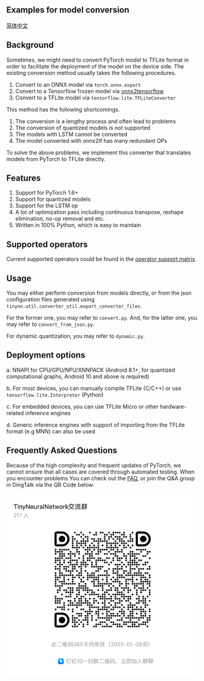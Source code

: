 ## Examples for model conversion
[简体中文](README_zh-CN.md)

## Background

Sometimes, we might need to convert PyTorch model to TFLite format in order to facilitate the deployment of the model on the device side. The existing conversion method usually takes the following procedures.
1. Convert to an ONNX model via `torch.onnx.export`
2. Convert to a Tensorflow frozen model via [onnx2tensorflow](https://github.com/onnx/onnx-tensorflow)
3. Convert to a TFLite model via `tensorflow.lite.TFLiteConverter`

This method has the following shortcomings.
1. The conversion is a lengthy process and often lead to problems
2. The conversion of quantized models is not supported
3. The models with LSTM cannot be converted
4. The model converted with onnx2tf has many redundant OPs

To solve the above problems, we implement this converter that translates models from PyTorch to TFLite directly.

## Features
1. Support for PyTorch 1.6+
2. Support for quantized models
3. Support for the LSTM op
4. A lot of optimization pass including continuous transpose, reshape elimination, no-op removal and etc.
5. Written in 100% Python, which is easy to maintain

## Supported operators
Current supported operators could be found in the [operator support matrix](../../docs/op_matrix.md).

## Usage
You may either perform conversion from models directly, or from the json configuration files generated using `tinynn.util.converter_util.export_converter_files`.

For the former one, you may refer to `convert.py`. And, for the latter one, you may refer to `convert_from_json.py`.

For dynamic quantization, you may refer to `dynamic.py`.

## Deployment options
a. NNAPI for CPU/GPU/NPU/XNNPACK (Android 8.1+, for quantized computational graphs, Android 10 and above is required)

b. For most devices, you can manually compile TFLite (C/C++) or use `tensorflow.lite.Interpreter` (Python)

c. For embedded devices, you can use TFLite Micro or other hardware-related inference engines

d. Generic inference engines with support of importing from the TFLite format (e.g MNN) can also be used

## Frequently Asked Questions

Because of the high complexity and frequent updates of PyTorch, we cannot ensure that all cases are covered through automated testing. When you encounter problems
You can check out the [FAQ](../../docs/FAQ.md), or join the Q&A group in DingTalk via the QR Code below.

![img.png](../../docs/qa.png)
